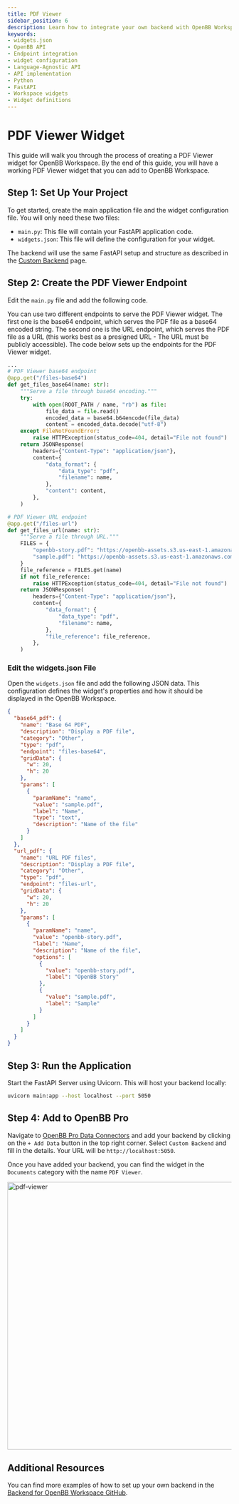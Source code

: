 ```yaml
---
title: PDF Viewer
sidebar_position: 6
description: Learn how to integrate your own backend with OpenBB Workspace using the cookie-cutter or language-agnostic API approaches, with illustrative guides and principles for handling widget.json files, APIs, interfaces, Python, FastAPI, and more.
keywords:
- widgets.json
- OpenBB API
- Endpoint integration
- widget configuration
- Language-Agnostic API
- API implementation
- Python
- FastAPI
- Workspace widgets
- Widget definitions
---
```


# PDF Viewer Widget

This guide will walk you through the process of creating a PDF Viewer widget for OpenBB Workspace. By the end of this guide, you will have a working PDF Viewer widget that you can add to OpenBB Workspace.

## Step 1: Set Up Your Project

To get started, create the main application file and the widget configuration file. You will only need these two files:

- `main.py`: This file will contain your FastAPI application code.
- `widgets.json`: This file will define the configuration for your widget.

The backend will use the same FastAPI setup and structure as described in the [Custom Backend](/content/workspace/custom-backend/custom-backend.md) page.

## Step 2: Create the PDF Viewer Endpoint

Edit the `main.py` file and add the following code.

You can use two different endpoints to serve the PDF Viewer widget. The first one is the base64 endpoint, which serves the PDF file as a base64 encoded string. The second one is the URL endpoint, which serves the PDF file as a URL (this works best as a presigned URL - The URL must be publicly accessible). The code below sets up the endpoints for the PDF Viewer widget.

```python
...
# PDF Viewer base64 endpoint
@app.get("/files-base64")
def get_files_base64(name: str):
    """Serve a file through base64 encoding."""
    try:
        with open(ROOT_PATH / name, "rb") as file:
            file_data = file.read()
            encoded_data = base64.b64encode(file_data)
            content = encoded_data.decode("utf-8")
    except FileNotFoundError:
        raise HTTPException(status_code=404, detail="File not found")
    return JSONResponse(
        headers={"Content-Type": "application/json"},
        content={
            "data_format": {
                "data_type": "pdf",
                "filename": name,
            },
            "content": content,
        },
    )

# PDF Viewer URL endpoint
@app.get("/files-url")
def get_files_url(name: str):
    """Serve a file through URL."""
    FILES = {
        "openbb-story.pdf": "https://openbb-assets.s3.us-east-1.amazonaws.com/testing/openbb_story.pdf",
        "sample.pdf": "https://openbb-assets.s3.us-east-1.amazonaws.com/testing/sample.pdf",
    }
    file_reference = FILES.get(name)
    if not file_reference:
        raise HTTPException(status_code=404, detail="File not found")
    return JSONResponse(
        headers={"Content-Type": "application/json"},
        content={
            "data_format": {
                "data_type": "pdf",
                "filename": name,
            },
            "file_reference": file_reference,
        },
    )
```

### Edit the widgets.json File

Open the `widgets.json` file and add the following JSON data. This configuration defines the widget's properties and how it should be displayed in the OpenBB Workspace.

```json
{
  "base64_pdf": {
    "name": "Base 64 PDF",
    "description": "Display a PDF file",
    "category": "Other",
    "type": "pdf",
    "endpoint": "files-base64",
    "gridData": {
      "w": 20,
      "h": 20
    },
    "params": [
      {
        "paramName": "name",
        "value": "sample.pdf",
        "label": "Name",
        "type": "text",
        "description": "Name of the file"
      }
    ]
  },
  "url_pdf": {
    "name": "URL PDF files",
    "description": "Display a PDF file",
    "category": "Other",
    "type": "pdf",
    "endpoint": "files-url",
    "gridData": {
      "w": 20,
      "h": 20
    },
    "params": [
      {
        "paramName": "name",
        "value": "openbb-story.pdf",
        "label": "Name",
        "description": "Name of the file",
        "options": [
          {
            "value": "openbb-story.pdf",
            "label": "OpenBB Story"
          },
          {
            "value": "sample.pdf",
            "label": "Sample"
          }
        ]
      }
    ]
  }
}
```

## Step 3: Run the Application

Start the FastAPI Server using Uvicorn. This will host your backend locally:

```bash
uvicorn main:app --host localhost --port 5050
```

## Step 4: Add to OpenBB Pro

Navigate to [OpenBB Pro Data Connectors](https://pro.openbb.co/app/data-connectors) and add your backend by clicking on the `+ Add Data` button in the top right corner. Select `Custom Backend` and fill in the details. Your URL will be `http://localhost:5050`.

Once you have added your backend, you can find the widget in the `Documents` category with the name `PDF Viewer`.

<img className="pro-border-gradient" width="600" alt="pdf-viewer" src="https://openbb-assets.s3.us-east-1.amazonaws.com/docs/pro/pdf-widget.png" />

## Additional Resources

You can find more examples of how to set up your own backend in the [Backend for OpenBB Workspace GitHub](https://github.com/OpenBB-finance/backend-examples-for-openbb-workspace).
